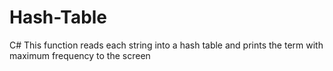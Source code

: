 # Hash-Table
C#
This function reads each string into a hash table and prints the term with maximum frequency to the screen 
